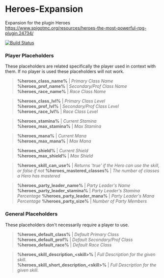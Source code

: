 # Heroes-Expansion
Expansion for the plugin Heroes https://www.spigotmc.org/resources/heroes-the-most-powerful-rpg-plugin.24734/

[![Build Status](http://ci.extendedclip.com/job/Heroes-Expansion/badge/icon)](http://ci.extendedclip.com/job/Heroes-Expansion/)

### Player Placeholders
These placeholders are related specifically the player used in context with them. If no player is used these placeholders will not work.

>**%heroes_class_name%** | *Primary Class Name*  
**%heroes_prof_name%** | *Secondary/Prof Class Name*  
**%heroes_race_name%** | *Race Class Name*  

>**%heroes_class_lvl%** | *Primary Class Level*  
**%heroes_prof_lvl%** | *Secondary/Prof Class Level*  
**%heroes_race_lvl%** | *Race Class Level*  

>**%heroes_stamina%** | *Current Stamina*  
**%heroes_max_stamina%** | *Max Stamina*  

>**%heroes_mana%** | *Current Mana*  
**%heroes_max_mana%** | *Max Mana*  

>**%heroes_shield%** | *Current Shield*  
**%heroes_max_shield%** | *Max Shield*

>**%heroes_skill_can_use%** | *Returns 'true' if the Hero can use the skill, or false if not*
**%heroes_mastered_classes%** | *The number of classes a Hero has mastered*

>**%heroes_party_leader_name%** | *Party Leader's Name*  
**%heroes_party_leader_stamina%** | *Party Leader's Stamina Percentage*
**%heroes_party_leader_mana%** | *Party Leader's Mana Percentage*
**%heroes_party_size%** | *Number of Party Members*

### General Placeholders
These placeholders don't necessarily require a player to use.  

>**%heroes_default_class%** | *Default Primary Class*
**%heroes_default_prof%** | *Default Secondary/Prof Class*
**%heroes_default_race%** | *Default Race Class*

>**%heroes_skill_description_\<skill>%** | *Full Description for the given skill.*  
**%heroes_skill_short_description_\<skill>%** | *Full Description for the given skill.*